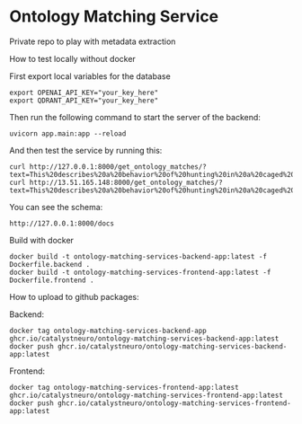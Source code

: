 # Ontology Matching Service

Private repo to play with metadata extraction

How to test locally without docker

First export local variables for the database

```
export OPENAI_API_KEY="your_key_here"
export QDRANT_API_KEY="your_key_here"
```

Then run the following command to start the server of the backend:
```
uvicorn app.main:app --reload
```

And then test the service by running this:

```
curl http://127.0.0.1:8000/get_ontology_matches/?text=This%20describes%20a%20behavior%20of%20hunting%20in%20a%20caged%20environment
curl http://13.51.165.148:8000/get_ontology_matches/?text=This%20describes%20a%20behavior%20of%20hunting%20in%20a%20caged%20environment
```


You can see the schema:
```
http://127.0.0.1:8000/docs
```

Build with docker

```
docker build -t ontology-matching-services-backend-app:latest -f Dockerfile.backend .
docker build -t ontology-matching-services-frontend-app:latest -f Dockerfile.frontend .
```

How to upload to github packages:

Backend:
 
```
docker tag ontology-matching-services-backend-app ghcr.io/catalystneuro/ontology-matching-services-backend-app:latest
docker push ghcr.io/catalystneuro/ontology-matching-services-backend-app:latest

```

Frontend:
```
docker tag ontology-matching-services-frontend-app:latest ghcr.io/catalystneuro/ontology-matching-services-frontend-app:latest
docker push ghcr.io/catalystneuro/ontology-matching-services-frontend-app:latest
```
